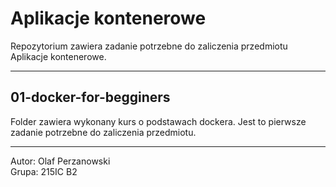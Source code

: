 # Aplikacje kontenerowe

Repozytorium zawiera zadanie potrzebne do zaliczenia przedmiotu Aplikacje kontenerowe. 

---

## 01-docker-for-begginers

Folder zawiera wykonany kurs o podstawach dockera. Jest to pierwsze zadanie potrzebne do zaliczenia przedmiotu.


---

Autor: Olaf Perzanowski  
Grupa: 215IC B2
